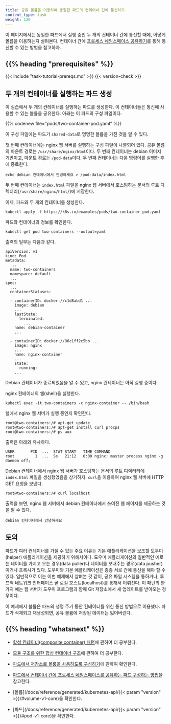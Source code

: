 ```yaml
---
title: 공유 볼륨을 이용하여 동일한 파드의 컨테이너 간에 통신하기
content_type: task
weight: 120
---
```


<!-- overview -->

이 페이지에서는 동일한 파드에서 실행 중인 두 개의 컨테이너 간에 통신할 때에,
어떻게 볼륨을 이용하는지 살펴본다. 컨테이너 간에
[프로세스 네임스페이스 공유하기](/docs/tasks/configure-pod-container/share-process-namespace/)를
통해 통신할 수 있는 방법을 참고하자.

## {{% heading "prerequisites" %}}

{{< include "task-tutorial-prereqs.md" >}} {{< version-check >}}

<!-- steps -->

## 두 개의 컨테이너를 실행하는 파드 생성

이 실습에서 두 개의 컨테이너를 실행하는 파드를 생성한다. 이 컨테이너들은
통신에 사용할 수 있는 볼륨을 공유한다.
아래는 이 파드의 구성 파일이다.

{{% codenew file="pods/two-container-pod.yaml" %}}

이 구성 파일에는 파드가 `shared-data`로 명명한 볼륨을 가진 것을
알 수 있다.

첫 번째 컨테이너에는 nginx 웹 서버를 실행하는 구성 파일이 나열되어 있다.
공유 볼륨의 마운트 경로는 `/usr/share/nginx/html`이다.
두 번째 컨테이너는 debian 이미지 기반이고, 마운트 경로는 `/pod-data`이다.
두 번째 컨테이너는 다음 명령어를 실행한 후에 종료한다.

    echo debian 컨테이너에서 안녕하세요 > /pod-data/index.html

두 번째 컨테이너는 `index.html` 파일을
nginx 웹 서버에서 호스팅하는 문서의 루트 디렉터리(`/usr/share/nginx/html/`)에 저장한다.

이제, 파드와 두 개의 컨테이너를 생성한다.

    kubectl apply -f https://k8s.io/examples/pods/two-container-pod.yaml

파드와 컨테이너의 정보를 확인한다.

    kubectl get pod two-containers --output=yaml

출력의 일부는 다음과 같다.

    apiVersion: v1
    kind: Pod
    metadata:
      ...
      name: two-containers
      namespace: default
      ...
    spec:
      ...
      containerStatuses:

      - containerID: docker://c1d8abd1 ...
        image: debian
        ...
        lastState:
          terminated:
            ...
        name: debian-container
        ...

      - containerID: docker://96c1ff2c5bb ...
        image: nginx
        ...
        name: nginx-container
        ...
        state:
          running:
        ...

Debian 컨테이너가 종료되었음을 알 수 있고, nginx 컨테이너는
아직 실행 중이다.

nginx 컨테이너의 쉘(shell)을 실행한다.

    kubectl exec -it two-containers -c nginx-container -- /bin/bash

쉘에서 nginx 웹 서버가 실행 중인지 확인한다.

    root@two-containers:/# apt-get update
    root@two-containers:/# apt-get install curl procps
    root@two-containers:/# ps aux

출력은 아래와 유사하다.

    USER       PID  ...  STAT START   TIME COMMAND
    root         1  ...  Ss   21:12   0:00 nginx: master process nginx -g daemon off;

Debian 컨테이너에서 nginx 웹 서버가 호스팅하는 문서의 루트 디렉터리에 `index.html` 파일을 생성했었음을 상기하자.
`curl`을 이용하여 nginx 웹 서버에 HTTP GET 요청을 보낸다.

```
root@two-containers:/# curl localhost
```

출력을 보면, nginx 웹 서버에서 debian 컨테이너에서 쓰여진 웹 페이지를 제공하는 것을 알 수 있다.

```
debian 컨테이너에서 안녕하세요
```

<!-- discussion -->

## 토의

파드가 여러 컨테이너를 가질 수 있는 주요 이유는 기본 애플리케이션을 보조할
도우미(helper) 애플리케이션을 제공하기 위해서이다. 도우미 애플리케이션의 일반적인 예로는
데이터를 가지고 오는 경우(data puller)나 데이터를 보내주는 경우(data pusher)이거나 프록시가 있다.
도우미와 기본 애플리케이션은 종종 서로 간에 통신을 해야 할 수 있다.
일반적으로 이는 이번 예제에서 살펴본 것 같이, 공유 파일 시스템을 통하거나,
루프백 네트워크 인터페이스 곧 로컬 호스트(localhost)를 통해서 이뤄진다. 이 패턴의 한가지 예는
웹 서버가 도우미 프로그램과 함께 Git 저장소에서 새 업데이트를 받아오는 경우이다.

이 예제에서 볼륨은 파드의 생명 주기 동안 컨테이너를 위한 통신 방법으로 이용했다.
파드가 삭제되고 재생성되면, 공유 볼륨에 저장된 데이터는 잃어버린다.

## {{% heading "whatsnext" %}}


* [합성 컨테이너(composite container) 패턴](/blog/2015/06/the-distributed-system-toolkit-patterns)에 관하여 더 공부한다.

* [모듈 구조를 위한 합성 컨테이너 구조](https://www.slideshare.net/Docker/slideshare-burns)에 관하여 더 공부한다.

* [파드에서 저장소로 볼룸을 사용하도록 구성하기](/ko/docs/tasks/configure-pod-container/configure-volume-storage/)에 관하여 확인한다.

* [파드에서 컨테이너 간에 프로세스 네임스페이스를 공유하는 파드 구성하는 방법](/docs/tasks/configure-pod-container/share-process-namespace/)을 참고한다.

* [볼륨](/docs/reference/generated/kubernetes-api/{{< param "version" >}}/#volume-v1-core)을 확인한다.

* [파드](/docs/reference/generated/kubernetes-api/{{< param "version" >}}/#pod-v1-core)을 확인한다.
